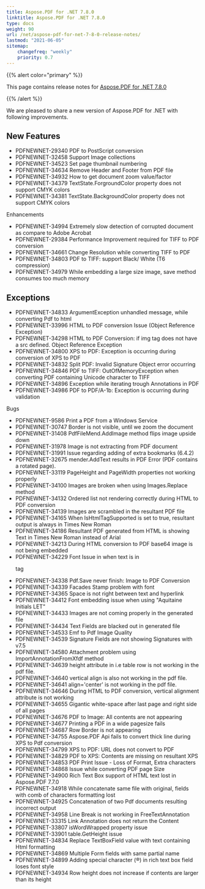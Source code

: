 ```yaml
---
title: Aspose.PDF for .NET 7.8.0
linktitle: Aspose.PDF for .NET 7.8.0
type: docs
weight: 90
url: /net/aspose-pdf-for-net-7-8-0-release-notes/
lastmod: "2021-06-05"
sitemap:
    changefreq: "weekly"
    priority: 0.7
---
```


{{% alert color="primary" %}}

This page contains release notes for [Aspose.PDF for .NET 7.8.0](https://downloads.aspose.com/pdf/net/new-releases/aspose.pdf-for-.net-7.8.0/)

{{% /alert %}}

We are pleased to share a new version of Aspose.PDF for .NET with following improvements.
## **New Features**
- PDFNEWNET-29340 PDF to PostScript conversion
- PDFNEWNET-32458 Support Image collections
- PDFNEWNET-34523 Set page thumbnail numbering
- PDFNEWNET-34634 Remove Header and Footer from PDF file
- PDFNEWNET-34932 How to get document zoom value/factor
- PDFNEWNET-34379 TextState.ForgroundColor property does not support CMYK colors
- PDFNEWNET-34381 TextState.BackgroundColor property does not support CMYK colors

Enhancements

- PDFNEWNET-34994 Extremely slow detection of corrupted document as compare to Adobe Acrobat
- PDFNEWNET-29384 Performance Improvement required for TIFF to PDF conversion
- PDFNEWNET-34661 Change Resolution while converting TIFF to PDF
- PDFNEWNET-34803 PDF to TIFF: support Black/ White (T6 compression)
- PDFNEWNET-34979 While embedding a large size image, save method consumes too much memory
## **Exceptions**
- PDFNEWNET-34833 ArgumentException unhandled message, while converting Pdf to html
- PDFNEWNET-33996 HTML to PDF conversion Issue (Object Reference Exception)
- PDFNEWNET-34298 HTML to PDF Conversion: if img tag does not have a src defined. Object Reference Exception
- PDFNEWNET-34800 XPS to PDF: Exception is occurring during conversion of XPS to PDF
- PDFNEWNET-34832 Split PDF: Invalid Signature Object error occurring
- PDFNEWNET-34846 PDF to TIFF: OutOfMemoryException when converting PDF containing Unicode character to TIFF
- PDFNEWNET-34896 Exception while iterating trough Annotations in PDF
- PDFNEWNET-34986 PDF to PDF/A-1b: Exception is occurring during validation

Bugs

- PDFNEWNET-9586 Print a PDF from a Windows Service
- PDFNEWNET-30747 Border is not visible, until we zoom the document
- PDFNEWNET-31408 PdfFileMend.AddImage method flips image upside down
- PDFNEWNET-31978 Image is not extracting from PDF document
- PDFNEWNET-31991 Issue regarding adding of extra bookmarks (6.4.2)
- PDFNEWNET-32675 mender.AddText results in PDF Error (PDF contains a rotated page).
- PDFNEWNET-33119 PageHeight and PageWidth properties not working properly
- PDFNEWNET-34100 Images are broken when using Images.Replace method
- PDFNEWNET-34132 Ordered list not rendering correctly during HTML to PDF conversion
- PDFNEWNET-34139 Images are scrambled in the resultant PDF file
- PDFNEWNET-34165 When IsHtmlTagSupported is set to true, resultant output is always in Times New Roman
- PDFNEWNET-34186 Resultant PDF generated from HTML is showing Text in Times New Roman instead of Arial
- PDFNEWNET-34213 During HTML conversion to PDF base64 image is not being embedded
- PDFNEWNET-34229 Font Issue in when text is in <p> tag
- PDFNEWNET-34338 Pdf.Save never finish: Image to PDF Conversion
- PDFNEWNET-34339 Facades Stamp problem with font
- PDFNEWNET-34365 Space is not right between text and hyperlink
- PDFNEWNET-34412 Font embedding issue when using "Aquitaine Initials LET"
- PDFNEWNET-34433 Images are not coming properly in the generated file
- PDFNEWNET-34434 Text Fields are blacked out in generated file
- PDFNEWNET-34533 Emf to Pdf Image Quality
- PDFNEWNET-34539 Signature Fields are not showing Signatures with v7.5
- PDFNEWNET-34580 Attachment problem using ImportAnnotationFromXfdf method
- PDFNEWNET-34639 height attribute in <tr> i.e table row is not working in the pdf file.
- PDFNEWNET-34640 vertical align is also not working in the pdf file.
- PDFNEWNET-34641 align='center' is not working in the pdf file.
- PDFNEWNET-34646 During HTML to PDF conversion, vertical alignment attribute is not working
- PDFNEWNET-34655 Gigantic white-space after last page and right side of all pages
- PDFNEWNET-34676 PDF to Image: All contents are not appearing
- PDFNEWNET-34677 Printing a PDF in a wide pagesize fails
- PDFNEWNET-34687 Row Border is not appearing
- PDFNEWNET-34755 Aspose.PDF Api fails to convert thick line during XPS to Pdf conversion
- PDFNEWNET-34799 XPS to PDF: URL does not convert to PDF
- PDFNEWNET-34829 PDF to XPS: Contents are missing on resultant XPS
- PDFNEWNET-34853 PDF Print Issue - Loss of Format, Extra characters
- PDFNEWNET-34868 Issue while converting PDF page Size
- PDFNEWNET-34900 Rich Text Box support of HTML text lost in Aspose.PDF 7.7.0
- PDFNEWNET-34918 While concatenate same file with original, fields with comb of characters formatting lost
- PDFNEWNET-34925 Concatenation of two Pdf documents resulting incorrect output
- PDFNEWNET-34958 Line Break is not working in FreeTextAnnotation
- PDFNEWNET-33315 Link Annotation does not return the Content
- PDFNEWNET-33807 isWordWrapped property issue
- PDFNEWNET-33901 table.GetHeight issue
- PDFNEWNET-34834 Replace TextBoxField value with text containing Html formatting
- PDFNEWNET-34869 Multiple Form fields with same partial name
- PDFNEWNET-34899 Adding special character (®) in rich text box field loses font style
- PDFNEWNET-34934 Row height does not increase if contents are larger than its height
